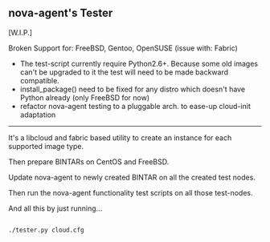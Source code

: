 ## nova-agent's Tester

[W.I.P.]

Broken Support for: FreeBSD, Gentoo, OpenSUSE (issue with: Fabric)

* The test-script currently require Python2.6+. Because some old images can't be upgraded to it the test will need to be made backward compatible.
* install_package() need to be fixed for any distro which doesn't have Python already (only FreeBSD for now)
* refactor nova-agent testing to a pluggable arch. to ease-up cloud-init adaptation

---

It's a libcloud and fabric based utility to create an instance for each supported image type.

Then prepare BINTARs on CentOS and FreeBSD.

Update nova-agent to newly created BINTAR on all the created test nodes.

Then run the nova-agent functionality test scripts on all those test-nodes.

And all this by just running...

```Shell

./tester.py cloud.cfg

```
